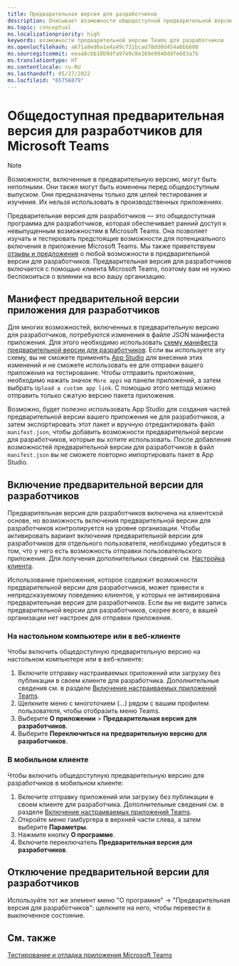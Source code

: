 ```yaml
---
title: Предварительная версия для разработчиков
description: Описывает возможности общедоступной предварительной версии для разработчиков для Microsoft Teams
ms.topic: conceptual
ms.localizationpriority: high
keywords: возможности предварительной версии Teams для разработчиков
ms.openlocfilehash: a671a8ed6a1e4a49c731bcad78dd0d454a6bb600
ms.sourcegitcommit: eeaa8cbb10b9dfa97e9c8e169e9940ddfe683a7b
ms.translationtype: HT
ms.contentlocale: ru-RU
ms.lasthandoff: 05/27/2022
ms.locfileid: "65756879"
---
```

# <a name="public-developer-preview-for-microsoft-teams"></a>Общедоступная предварительная версия для разработчиков для Microsoft Teams

>[!NOTE]
>Возможности, включенные в предварительную версию, могут быть неполными. Они также могут быть изменены перед общедоступным выпуском. Они предназначены только для целей тестирования и изучения. Их нельзя использовать в производственных приложениях.

Предварительная версия для разработчиков — это общедоступная программа для разработчиков, которая обеспечивает ранний доступ к невыпущенным возможностям в Microsoft Teams. Она позволяет изучать и тестировать предстоящие возможности для потенциального включения в приложение Microsoft Teams. Мы также приветствуем [отзывы и предложения](~/feedback.md) о любой возможности в предварительной версии для разработчиков. Предварительная версия для разработчиков включается с помощью клиента Microsoft Teams, поэтому вам не нужно беспокоиться о влиянии на всю вашу организацию.

## <a name="developer-preview-app-manifest"></a>Манифест предварительной версии приложения для разработчиков

Для многих возможностей, включенных в предварительную версию для разработчиков, потребуются изменения в файле JSON манифеста приложения. Для этого необходимо использовать [схему манифеста предварительной версии для разработчиков](~/resources/schema/manifest-schema-dev-preview.md). Если вы используете эту схему, вы не сможете применять [App Studio](~/concepts/build-and-test/app-studio-overview.md) для внесения этих изменений и не сможете использовать ее для отправки вашего приложения на тестирование. Чтобы отправить приложение, необходимо нажать значок `More apps` на панели приложений, а затем выбрать `Upload a custom app link`. С помощью этого метода можно отправить только сжатую версию пакета приложения.

Возможно, будет полезно использовать App Studio для создания частей предварительной версии вашего приложения не для разработчиков, а затем экспортировать этот пакет и вручную отредактировать файл `manifest.json`, чтобы добавить возможности предварительной версии для разработчиков, которые вы хотите использовать. После добавления возможностей предварительной версии для разработчиков в файл `manifest.json` вы не сможете повторно импортировать пакет в App Studio.

## <a name="enable-developer-preview"></a>Включение предварительной версии для разработчиков

Предварительная версия для разработчиков включена на клиентской основе, но возможность включения предварительной версии для разработчиков контролируется на уровне организации. Чтобы активировать вариант включения предварительной версии для разработчиков для отдельного пользователя, необходимо убедиться в том, что у него есть возможность отправки пользовательского приложения. Для получения дополнительных сведений см. [Настройка клиента](~/concepts/build-and-test/prepare-your-o365-tenant.md).

Использование приложения, которое содержит возможности предварительной версии для разработчиков, может привести к непредсказуемому поведению клиентов, у которых не активирована предварительная версия для разработчиков. Если вы не видите запись предварительной версии для разработчиков, скорее всего, в вашей организации нет настроек для отправки приложения.

### <a name="on-a-desktop-or-web-client"></a>На настольном компьютере или в веб-клиенте

Чтобы включить общедоступную предварительную версию на настольном компьютере или в веб-клиенте:

1. Включите отправку настраиваемых приложений или загрузку без публикации в своем клиенте для разработчика. Дополнительные сведения см. в разделе [Включение настраиваемых приложений Teams](../../concepts/build-and-test/prepare-your-o365-tenant.md#enable-custom-teams-apps-and-turn-on-custom-app-uploading).
1. Щелкните меню с многоточием (...) рядом с вашим профилем пользователя, чтобы отобразить меню Teams.
1. Выберите **О приложении** > **Предварительная версия для разработчиков**.
1. Выберите **Переключиться на предварительную версию для разработчиков**.

### <a name="on-a-mobile-client"></a>В мобильном клиенте

Чтобы включить общедоступную предварительную версию для разработчиков в мобильном клиенте:

1. Включите отправку приложений или загрузку без публикации в своем клиенте для разработчика. Дополнительные сведения см. в разделе [Включение настраиваемых приложений Teams](../../concepts/build-and-test/prepare-your-o365-tenant.md#enable-custom-teams-apps-and-turn-on-custom-app-uploading).
1. Откройте меню гамбургера в верхней части слева, а затем выберите **Параметры**.
1. Нажмите кнопку **О программе**.
1. Включите переключатель **Предварительная версия для разработчиков**.

## <a name="disable-developer-preview"></a>Отключение предварительной версии для разработчиков

Используйте тот же элемент меню "О программе" → "Предварительная версия для разработчиков": щелкните на него, чтобы перевести в выключенное состояние.

## <a name="see-also"></a>См. также

[Тестирование и отладка приложения Microsoft Teams](~/concepts/build-and-test/debug.md)
